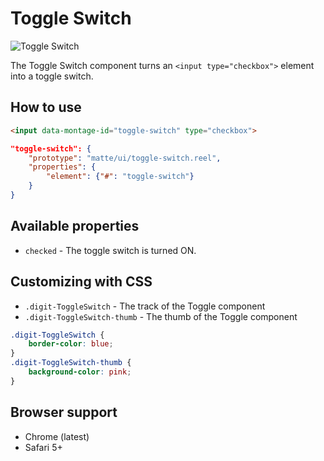 # Toggle Switch

![Toggle Switch](https://raw.github.com/montagejs/montage-lab/master/skeleton/mobile/components/toggle-switch.reel/screenshot.png)

The Toggle Switch component turns an `<input type="checkbox">` element into a toggle switch.

## How to use

```html
<input data-montage-id="toggle-switch" type="checkbox">
```

```json
"toggle-switch": {
    "prototype": "matte/ui/toggle-switch.reel",
    "properties": {
        "element": {"#": "toggle-switch"}
    }
}
```


## Available properties

* `checked` - The toggle switch is turned ON.


## Customizing with CSS

* `.digit-ToggleSwitch` - The track of the Toggle component
* `.digit-ToggleSwitch-thumb` - The thumb of the Toggle component

```css
.digit-ToggleSwitch {
    border-color: blue;
}
.digit-ToggleSwitch-thumb {
    background-color: pink;
}
```



## Browser support

* Chrome (latest)
* Safari 5+
